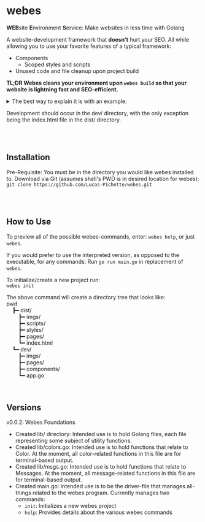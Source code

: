 # webes
**WEB**site **E**nvironment **S**ervice: Make websites in less time with Golang  
  
A website-development framework that **doesn't** hurt your SEO. All while 
allowing you to use your favorite features of a typical framework:  
* Components
  * Scoped styles and scripts
* Unused code and file cleanup upon project build
  
**TL;DR Webes cleans your environment upon `webes build` so that your website 
is lightning fast and SEO-efficient.**  
  
<details>
<summary>The best way to explain it is with an example:</summary>  
<br />
  
> _dev/_**Index.html**  
> ...  
> &lt;div class="my-unused-class"&gt;  
> &nbsp;&nbsp;&nbsp;&nbsp;&lt;_myComponent class="lg-2" contentVar=": )"&gt;
> Hello, Webes!&lt;/_myComponent&gt;  
> &lt;/div&gt;  
> ...  
> <br /> <br /> 
> _dev/components/_**_myComponent.webes**  
> &lt;template&gt;  
> &nbsp;&nbsp;&nbsp;&nbsp;&lt;div class="_myComponent"&gt;  
> &nbsp;&nbsp;&nbsp;&nbsp;&nbsp;&nbsp;&nbsp;&nbsp;&lt;h3&gt;{ innerText }
> &lt;/h3&gt;  
> &nbsp;&nbsp;&nbsp;&nbsp;&nbsp;&nbsp;&nbsp;&nbsp;&lt;button&gt;{ contentVar }
> &lt;/button&gt;  
> &nbsp;&nbsp;&nbsp;&nbsp;&lt;/div&gt;   
> &lt;/template&gt;  
>   
> &lt;style&gt;  
> &nbsp;&nbsp;&nbsp;&nbsp;p {  
> &nbsp;&nbsp;&nbsp;&nbsp;&nbsp;&nbsp;&nbsp;&nbsp;color:blue;  
> &nbsp;&nbsp;&nbsp;&nbsp;}  
> &lt;/style&gt;  
>   
> &lt;script&gt;  
> &nbsp;&nbsp;&nbsp;&nbsp;window.addEventListener('DOMContentLoaded', function(){  
> &nbsp;&nbsp;&nbsp;&nbsp;&nbsp;&nbsp;&nbsp;&nbsp;document.querySelectorAll
> ('button')&#91;0&#93;.style.color = 'red';  
> &nbsp;&nbsp;&nbsp;&nbsp;});  
> &lt;/script&gt;  
> <br /> <br /> 
> _dev/styles/_**Style.css**  
> ...  
> .lg-2{  
>     font-size:250%;  
> }  
> ...  
> <br /> <br /> 
> _dev/scripts/_**Script.js**  
> ...  
> function ususedFunc(){  
>     console.log("I have no purpose... ;(")  
> }  
> ...  
> <br /> <br /> 
> We can see in the above that in Index.html we have a component called 
> myComponent. In addition to this, we have some things that can be "cleaned". If 
> you run `webes validate`, webes will parse through your HTML, CSS, and JS files 
> and find everything not needed and remove it. This doesn't mean it will remove 
> it from your development files, but it will output messages in the terminal 
> warning you of where all of these unused code segments are.  
>   
> In otherwords, webes will go through your components (_myCompontent.webes) 
> first and will take the HTML and store it wherever &lt;_myComponent&gt;
> &lt;/_myComponent&gt; appears. Additionally, it will take the css and store it 
> in Style.css with a prefix of `._myComponent`. Notice in the _myComponent.webes 
> file that the `button` styling doesn't have that prefix already. That's because 
> webes will do that for you, in order to create a kind of "scoped" styling 
> environment for your component. Then it will take the code from the script and 
> add it to the Script.js file. Once it has done all of this, it will move onto 
> any other components. Once webes is done with all of the components, it moves 
> to checking if you have any unused images, or other assets. 
> </details>
  
Development should occur in the dev/ directory, with the only exception being 
the index.html file in the dist/ directory.  
  
<br /> <br /> 

## Installation
Pre-Requisite: You must be in the directory you would like webes installed to.
Download via Git (assumes shell's PWD is in desired location for webes):  
`git clone https://github.com/Lucas-Pichette/webes.git`  

[comment]: <> (TODO: Add Installers for Each System)
<br /> <br /> 

## How to Use
To preview all of the possible webes-commands, enter:
`webes help`, or just `webes`. 
  
If you would prefer to use the interpreted version, as opposed to the 
executable, for any commands:
Run `go run main.go` in replacement of `webes`.  
  
To initialize/create a new project run:  
`webes init`  
  
The above command will create a directory tree that looks like:  
pwd  
&nbsp;&nbsp;&nbsp;&nbsp;┣━ dist/  
&nbsp;&nbsp;&nbsp;&nbsp;&nbsp;&nbsp;&nbsp;&nbsp;┣━ imgs/  
&nbsp;&nbsp;&nbsp;&nbsp;&nbsp;&nbsp;&nbsp;&nbsp;┣━ scripts/  
&nbsp;&nbsp;&nbsp;&nbsp;&nbsp;&nbsp;&nbsp;&nbsp;┣━ styles/  
&nbsp;&nbsp;&nbsp;&nbsp;&nbsp;&nbsp;&nbsp;&nbsp;┣━ pages/  
&nbsp;&nbsp;&nbsp;&nbsp;&nbsp;&nbsp;&nbsp;&nbsp;┗━ index.html  
&nbsp;&nbsp;&nbsp;&nbsp;┗━ dev/  
&nbsp;&nbsp;&nbsp;&nbsp;&nbsp;&nbsp;&nbsp;&nbsp;┣━ imgs/  
&nbsp;&nbsp;&nbsp;&nbsp;&nbsp;&nbsp;&nbsp;&nbsp;┣━ pages/  
&nbsp;&nbsp;&nbsp;&nbsp;&nbsp;&nbsp;&nbsp;&nbsp;┣━ components/  
&nbsp;&nbsp;&nbsp;&nbsp;&nbsp;&nbsp;&nbsp;&nbsp;┗━ app.go  
<br /> <br /> 

## Versions
  
v0.0.2: Webes Foundations  
* Created lib/ directory: Intended use is to hold Golang files, each file 
    representing some subject of utility functions.
* Created lib/colors.go: Intended use is to hold functions that relate to 
    Color. At the moment, all color-related functions in this file are for 
    terminal-based output.
* Created lib/msgs.go: Intended use is to hold functions that relate to 
    Messages. At the moment, all message-related functions in this file are for 
    terminal-based output.
* Created main.go: Intended use is to be the driver-file that manages 
    all-things related to the webes program. Currently manages two commands: 
    * `init`: Initializes a new webes project
    * `help`: Provides details about the various webes commands

